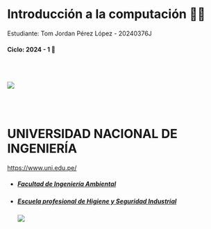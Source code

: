 # Introducción a la computación 🐱‍💻
Estudiante: Tom Jordan Pérez López - 20240376J
#### Ciclo: 2024 - 1 🤺
<br></br>

  <a href="https://www.uni.edu.pe/">
    <img src="https://upload.wikimedia.org/wikipedia/commons/thumb/f/f7/Uni-logo_transparente_granate.png/191px-Uni-logo_transparente_granate.png"></img>
  </a>
  
<br></br>
# UNIVERSIDAD NACIONAL DE INGENIERÍA
https://www.uni.edu.pe/

- ##### [Facultad de Ingeniería Ambiental](https://fia.uni.edu.pe/ "Facultad de Ingeniería Ambiental")
- ##### [Escuela profesional de Higiene y Seguridad Industrial](https://acreditacion.uni.edu.pe/es/hygiene/ "Escuela profesional de Higiene y Seguridad Industrial") 

  <a href="https://fia.uni.edu.pe/">
    <img src="https://acreditacion.uni.edu.pe/wp-content/uploads/2024/01/FIA-1-scaled.jpeg"></img>
  </a>
